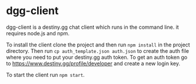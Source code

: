 # dgg-client
dgg-client is a destiny.gg chat client which runs in the command line. it requires node.js and npm.

To install the client clone the project and then run `npm install` in the project directory. Then run `cp auth_template.json auth.json` to create the auth file where you need to put your destiny.gg auth token. To get an auth token go to https://www.destiny.gg/profile/developer and create a new login key.

To start the client run `npm start`.

